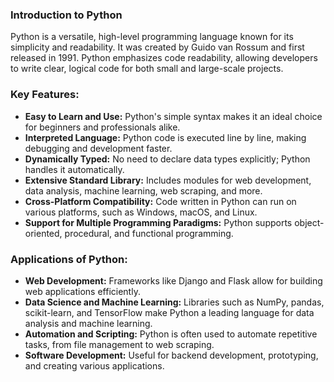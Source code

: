 
### **Introduction to Python**

Python is a versatile, high-level programming language known for its simplicity and readability. It was created by Guido van Rossum and first released in 1991. Python emphasizes code readability, allowing developers to write clear, logical code for both small and large-scale projects. 

### **Key Features:**
- **Easy to Learn and Use:** Python's simple syntax makes it an ideal choice for beginners and professionals alike.
- **Interpreted Language:** Python code is executed line by line, making debugging and development faster.
- **Dynamically Typed:** No need to declare data types explicitly; Python handles it automatically.
- **Extensive Standard Library:** Includes modules for web development, data analysis, machine learning, web scraping, and more.
- **Cross-Platform Compatibility:** Code written in Python can run on various platforms, such as Windows, macOS, and Linux.
- **Support for Multiple Programming Paradigms:** Python supports object-oriented, procedural, and functional programming.

### **Applications of Python:**
- **Web Development:** Frameworks like Django and Flask allow for building web applications efficiently.
- **Data Science and Machine Learning:** Libraries such as NumPy, pandas, scikit-learn, and TensorFlow make Python a leading language for data analysis and machine learning.
- **Automation and Scripting:** Python is often used to automate repetitive tasks, from file management to web scraping.
- **Software Development:** Useful for backend development, prototyping, and creating various applications.


